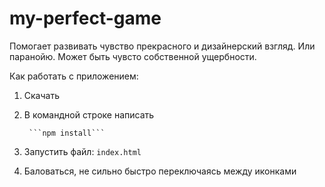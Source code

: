 # my-perfect-game

Помогает развивать чувство прекрасного и дизайнерский взгляд.
Или паранойю. Может быть чувсто собственной ущербности.

Как работать с приложением:
1. Скачать
2. В командной строке написать 

        ```npm install```
3. Запустить файл: ``index.html``
4. Баловаться, не сильно быстро переключаясь между иконками